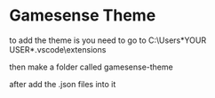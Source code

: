 # Gamesense Theme


to add the theme is you need to go to C:\Users\*YOUR USER*\.vscode\extensions


then make a folder called gamesense-theme


after add the .json files into it
